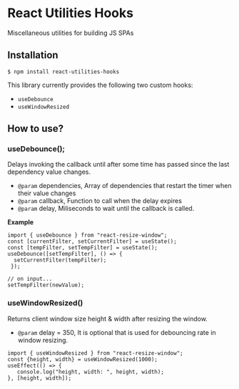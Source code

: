 # React Utilities Hooks
Miscellaneous utilities for building JS SPAs

## Installation
`$ npm install react-utilities-hooks`

This library currently provides the following two custom hooks:
- `useDebounce`
- `useWindowResized`

## How to use?
### useDebounce();
Delays invoking the callback until after some time has passed since the last dependency value changes.
 - `@param` dependencies, Array of dependencies that restart the timer when their value changes
 - `@param` callback, Function to call when the delay expires
 - `@param` delay, Miliseconds to wait until the callback is called.
 
 **Example**
 ```
 import { useDebounce } from "react-resize-window";
 const [currentFilter, setCurrentFilter] = useState();
 const [tempFilter, setTempFilter] = useState();
 useDebounce([setTempFilter], () => {
   setCurrentFilter(tempFilter);
  });
 
 // on input...
 setTempFilter(newValue);
 ```

 ### useWindowResized()
 Returns client window size height & width after resizing the window.
 - `@param` delay = 350, It is optional that is used for debouncing rate in window resizing.

 ```
 import { useWindowResized } from "react-resize-window";
 const {height, width} = useWindowResized(1000);
 useEffect(() => {
    console.log("height, width: ", height, width);
 }, [height, width]);
 ```
